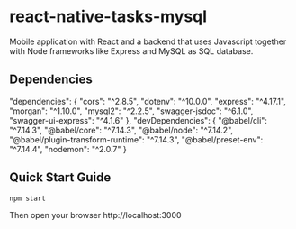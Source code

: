 # react-native-tasks-mysql
Mobile application with React and a backend that uses Javascript together with Node frameworks like Express and MySQL as SQL database.

## Dependencies

"dependencies": {
    "cors": "^2.8.5",
    "dotenv": "^10.0.0",
    "express": "^4.17.1",
    "morgan": "^1.10.0",
    "mysql2": "^2.2.5",
    "swagger-jsdoc": "^6.1.0",
    "swagger-ui-express": "^4.1.6"
  },
  "devDependencies": {
    "@babel/cli": "^7.14.3",
    "@babel/core": "^7.14.3",
    "@babel/node": "^7.14.2",
    "@babel/plugin-transform-runtime": "^7.14.3",
    "@babel/preset-env": "^7.14.4",
    "nodemon": "^2.0.7"
  }

## Quick Start Guide
```
npm start
```

Then open your browser http://localhost:3000



